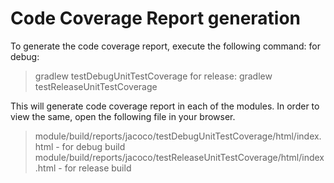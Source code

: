 # Code Coverage Report generation

To generate the code coverage report, execute the following command:
for debug:
> gradlew testDebugUnitTestCoverage 
for release:
> gradlew testReleaseUnitTestCoverage 

This will generate code coverage report in each of the modules. In order to view the same, open the following file in your browser.
> module/build/reports/jacoco/testDebugUnitTestCoverage/html/index.html  - for debug build
> module/build/reports/jacoco/testReleaseUnitTestCoverage/html/index.html  - for release build


